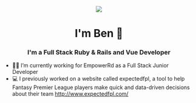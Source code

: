 <p align="center">
  <img src="https://media.giphy.com/media/hUEnpmgX9LyzZfK2xV/giphy.gif">
</p>

<h1 align="center">I'm Ben 👋</h1>

<h3 align="center">I'm a Full Stack Ruby & Rails and Vue Developer</h3>

- 👨‍💻 I’m currently working for EmpowerRd as a Full Stack Junior Developer
- 💻 I previously worked on a website called expectedfpl, a tool to help Fantasy Premier League players make quick and data-driven decisions about their team http://www.expectedfpl.com/

<!--
**b-skingsley/b-skingsley** is a ✨ _special_ ✨ repository because its `README.md` (this file) appears on your GitHub profile.

Here are some ideas to get you started:

- 🔭 I’m currently working on ...
- 🌱 I’m currently learning ...
- 👯 I’m looking to collaborate on ...
- 🤔 I’m looking for help with ...
- 💬 Ask me about ...
- 📫 How to reach me: ...
- 😄 Pronouns: ...
- ⚡ Fun fact: ...
-->
